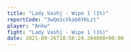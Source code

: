 ```yaml
---
title: "Lady Vashj - Wipe 1 (1%)"
reportCode: "3wQm1cVkab6YKLzt"
player: "Ankw"
fight: "Lady Vashj - Wipe 1 (1%)"
date: 2021-09-26T18:56:24.204000+00:00
---
```

